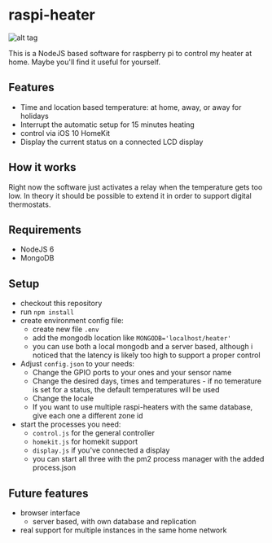 # raspi-heater

![alt tag](https://scontent-cdg2-1.xx.fbcdn.net/v/t1.0-9/15037162_1795078934042037_8821929497397715503_n.jpg?oh=6ca9e55bb196442d704f732736c5ad31&oe=58C21348)

This is a NodeJS based software for raspberry pi to control my heater at home. Maybe you'll find it useful for yourself.

## Features

- Time and location based temperature: at home, away, or away for holidays
- Interrupt the automatic setup for 15 minutes heating
- control via iOS 10 HomeKit
- Display the current status on a connected LCD display

## How it works
Right now the software just activates a relay when the temperature gets too low. In theory it should be possible to extend it in order to support digital thermostats.

## Requirements
- NodeJS 6
- MongoDB

## Setup
- checkout this repository
- run `npm install`
- create environment config file: 
    - create new file `.env`
    - add the mongodb location like `MONGODB='localhost/heater'`
    - you can use both a local mongodb and a server based, although i noticed that the latency is likely too high to support a proper control
- Adjust `config.json` to your needs: 
    - Change the GPIO ports to your ones and your sensor name
    - Change the desired days, times and temperatures - if no temerature is set for a status, the default temperatures will be used
    - Change the locale
    - If you want to use multiple raspi-heaters with the same database, give each one a different zone id
- start the processes you need:
    - `control.js` for the general controller
    - `homekit.js` for homekit support
    - `display.js` if you've connected a display
    - you can start all three with the pm2 process manager with the added process.json

## Future features
- browser interface
    - server based, with own database and replication
- real support for multiple instances in the same home network

